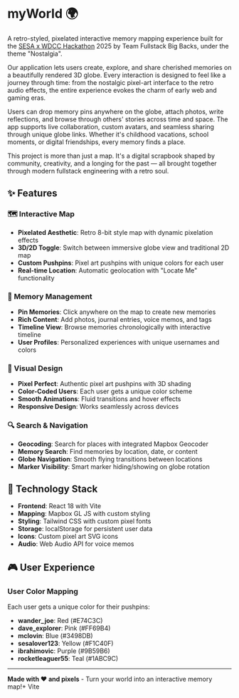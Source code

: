 
# myWorld 🌍

A retro-styled, pixelated interactive memory mapping experience built for the [SESA x WDCC Hackathon]([url](https://wdccxsesahackathon.com)) 2025 by Team Fullstack Big Backs, under the theme "Nostalgia".

Our application lets users create, explore, and share cherished memories on a beautifully rendered 3D globe. Every interaction is designed to feel like a journey through time: from the nostalgic pixel-art interface to the retro audio effects, the entire experience evokes the charm of early web and gaming eras.

Users can drop memory pins anywhere on the globe, attach photos, write reflections, and browse through others' stories across time and space. The app supports live collaboration, custom avatars, and seamless sharing through unique globe links. Whether it's childhood vacations, school moments, or digital friendships, every memory finds a place.

This project is more than just a map. It's a digital scrapbook shaped by community, creativity, and a longing for the past — all brought together through modern fullstack engineering with a retro soul.

## ✨ Features

### 🗺️ Interactive Map
- **Pixelated Aesthetic**: Retro 8-bit style map with dynamic pixelation effects
- **3D/2D Toggle**: Switch between immersive globe view and traditional 2D map
- **Custom Pushpins**: Pixel art pushpins with unique colors for each user
- **Real-time Location**: Automatic geolocation with "Locate Me" functionality

### 📍 Memory Management
- **Pin Memories**: Click anywhere on the map to create new memories
- **Rich Content**: Add photos, journal entries, voice memos, and tags
- **Timeline View**: Browse memories chronologically with interactive timeline
- **User Profiles**: Personalized experiences with unique usernames and colors

### 🎨 Visual Design
- **Pixel Perfect**: Authentic pixel art pushpins with 3D shading
- **Color-Coded Users**: Each user gets a unique color scheme
- **Smooth Animations**: Fluid transitions and hover effects
- **Responsive Design**: Works seamlessly across devices

### 🔍 Search & Navigation
- **Geocoding**: Search for places with integrated Mapbox Geocoder
- **Memory Search**: Find memories by location, date, or content
- **Globe Navigation**: Smooth flying transitions between locations
- **Marker Visibility**: Smart marker hiding/showing on globe rotation

## 🚀 Technology Stack

- **Frontend**: React 18 with Vite
- **Mapping**: Mapbox GL JS with custom styling
- **Styling**: Tailwind CSS with custom pixel fonts
- **Storage**: localStorage for persistent user data
- **Icons**: Custom pixel art SVG icons
- **Audio**: Web Audio API for voice memos

## 🎮 User Experience

### User Color Mapping
Each user gets a unique color for their pushpins:
- **wander_joe**: Red (#E74C3C)
- **dave_explorer**: Pink (#FF69B4)
- **mclovin**: Blue (#3498DB)
- **sesalover123**: Yellow (#F1C40F)
- **ibrahimovic**: Purple (#9B59B6)
- **rocketleaguer55**: Teal (#1ABC9C)

---

**Made with ❤️ and pixels** - Turn your world into an interactive memory map!+ Vite

